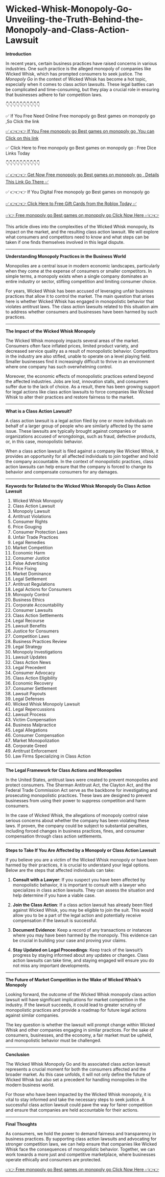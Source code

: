 # Wicked-Whisk-Monopoly-Go-Unveiling-the-Truth-Behind-the-Monopoly-and-Class-Action-Lawsuit

**Introduction**

In recent years, certain business practices have raised concerns in various industries. One such practice is the alleged monopoly of companies like Wicked Whisk, which has prompted consumers to seek justice. The *Monopoly Go* in the context of Wicked Whisk has become a hot topic, especially when it comes to class action lawsuits. These legal battles can be complicated and time-consuming, but they play a crucial role in ensuring that businesses adhere to fair competition laws. 

👇👇👇👇👇👇👇👇👇👇

 ✅ If You Free Need Online Free monopoly go Best games on monopoly go ,So Click the link

 [✅ 👉👉👉 If You Free monopoly go Best games on monopoly go ,You can Click on this link](https://dmfarid.com/monopoly-go/)

 ✅ Click Here to Free monopoly go Best games on monopoly go : Free Dice Links  Today 

 👇👇👇👇👇👇👇👇👇👇

 [✅ 👉👉👉 Get Now Free monopoly go Best games on monopoly go , Details This Link Go There ✅](https://dmfarid.com/monopoly-go/)

 ✅ 👉👉👉 If You Digital Free monopoly go Best games on monopoly go

 [✅ 👉👉👉 Click Here to Free Gift Cards from the Roblox Today ✅](https://dmfarid.com/monopoly-go/)
 

[✅👉 Free monopoly go Best games on monopoly go Click Now Here ✅👉👉](https://dmfarid.com/monopoly-go/)

This article dives into the complexities of the Wicked Whisk monopoly, its impact on the market, and the resulting class action lawsuit. We will explore what consumers and competitors need to know and what steps can be taken if one finds themselves involved in this legal dispute.

---

**Understanding Monopoly Practices in the Business World**

Monopolies are a central issue in modern economic landscapes, particularly when they come at the expense of consumers or smaller competitors. In simple terms, a monopoly exists when a single company dominates an entire industry or sector, stifling competition and limiting consumer choice.

For years, Wicked Whisk has been accused of leveraging unfair business practices that allow it to control the market. The main question that arises here is whether Wicked Whisk has engaged in monopolistic behavior that violates antitrust laws. The class action lawsuits related to this situation aim to address whether consumers and businesses have been harmed by such practices.

---

**The Impact of the Wicked Whisk Monopoly**

The Wicked Whisk monopoly impacts several areas of the market. Consumers often face inflated prices, limited product variety, and decreased service quality as a result of monopolistic behavior. Competitors in the industry are also stifled, unable to operate on a level playing field. Smaller businesses find it increasingly difficult to thrive in an environment where one company has such overwhelming control.

Moreover, the economic effects of monopolistic practices extend beyond the affected industries. Jobs are lost, innovation stalls, and consumers suffer due to the lack of choice. As a result, there has been growing support for legal actions like class action lawsuits to force companies like Wicked Whisk to alter their practices and restore fairness to the market.

---

**What is a Class Action Lawsuit?**

A class action lawsuit is a legal action filed by one or more individuals on behalf of a larger group of people who are similarly affected by the same issue. These lawsuits are typically brought against companies or organizations accused of wrongdoings, such as fraud, defective products, or, in this case, monopolistic behavior.

When a class action lawsuit is filed against a company like Wicked Whisk, it provides an opportunity for all affected individuals to join together and hold the company accountable. In the context of monopolistic practices, class action lawsuits can help ensure that the company is forced to change its behavior and compensate consumers for any damages.

---

**Keywords for Related to the Wicked Whisk Monopoly Go Class Action Lawsuit**

1. Wicked Whisk Monopoly
2. Class Action Lawsuit
3. Monopoly Lawsuit
4. Antitrust Violations
5. Consumer Rights
6. Price Gouging
7. Consumer Protection Laws
8. Unfair Trade Practices
9. Legal Remedies
10. Market Competition
11. Economic Harm
12. Consumer Justice
13. False Advertising
14. Price Fixing
15. Market Dominance
16. Legal Settlement
17. Antitrust Regulations
18. Legal Actions for Consumers
19. Monopoly Control
20. Business Ethics
21. Corporate Accountability
22. Consumer Lawsuits
23. Class Action Settlements
24. Legal Recourse
25. Lawsuit Benefits
26. Justice for Consumers
27. Competition Laws
28. Business Practices Review
29. Legal Strategy
30. Monopoly Investigations
31. Lawsuit Updates
32. Class Action News
33. Legal Precedent
34. Consumer Advocacy
35. Class Action Eligibility
36. Economic Recovery
37. Consumer Settlement
38. Lawsuit Payouts
39. Legal Defenses
40. Wicked Whisk Monopoly Lawsuit
41. Legal Repercussions
42. Lawsuit Process
43. Victim Compensation
44. Business Malpractice
45. Legal Allegations
46. Consumer Compensation
47. Market Monopolization
48. Corporate Greed
49. Antitrust Enforcement
50. Law Firms Specializing in Class Action

---

**The Legal Framework for Class Actions and Monopolies**

In the United States, antitrust laws were created to prevent monopolies and protect consumers. The Sherman Antitrust Act, the Clayton Act, and the Federal Trade Commission Act serve as the backbone for investigating and prosecuting monopolistic practices. These laws are designed to prevent businesses from using their power to suppress competition and harm consumers.

In the case of Wicked Whisk, the allegations of monopoly control raise serious concerns about whether the company has been violating these laws. If proven, the company could be subject to substantial penalties, including forced changes in business practices, fines, and consumer compensation through class action settlements.

---

**Steps to Take If You Are Affected by a Monopoly or Class Action Lawsuit**

If you believe you are a victim of the Wicked Whisk monopoly or have been harmed by their practices, it is crucial to understand your legal options. Below are the steps that affected individuals can take:

1. **Consult with a Lawyer**: If you suspect you have been affected by monopolistic behavior, it is important to consult with a lawyer who specializes in class action lawsuits. They can assess the situation and help determine if you have a viable case.
   
2. **Join the Class Action**: If a class action lawsuit has already been filed against Wicked Whisk, you may be eligible to join the suit. This would allow you to be a part of the legal action and potentially receive compensation if the lawsuit is successful.

3. **Document Evidence**: Keep a record of any transactions or instances where you may have been harmed by the monopoly. This evidence can be crucial in building your case and proving your claims.

4. **Stay Updated on Legal Proceedings**: Keep track of the lawsuit’s progress by staying informed about any updates or changes. Class action lawsuits can take time, and staying engaged will ensure you do not miss any important developments.

---

**The Future of Market Competition in the Wake of Wicked Whisk’s Monopoly**

Looking forward, the outcome of the Wicked Whisk monopoly class action lawsuit will have significant implications for market competition in the industry. If the lawsuit succeeds, it could lead to greater scrutiny of monopolistic practices and provide a roadmap for future legal actions against similar companies.

The key question is whether the lawsuit will prompt change within Wicked Whisk and other companies engaging in similar practices. For the sake of consumers, businesses, and the economy, a fair market must be upheld, and monopolistic behavior must be challenged.

---

**Conclusion**

The Wicked Whisk Monopoly Go and its associated class action lawsuit represents a crucial moment for both the consumers affected and the broader market. As this case unfolds, it will not only define the future of Wicked Whisk but also set a precedent for handling monopolies in the modern business world. 

For those who have been impacted by the Wicked Whisk monopoly, it is vital to stay informed and take the necessary steps to seek justice. A successful class action lawsuit could pave the way for fairer competition and ensure that companies are held accountable for their actions.

---

**Final Thoughts**

As consumers, we hold the power to demand fairness and transparency in business practices. By supporting class action lawsuits and advocating for stronger competition laws, we can help ensure that companies like Wicked Whisk face the consequences of monopolistic behavior. Together, we can work towards a more just and competitive marketplace, where businesses operate ethically and consumers are protected.

[✅👉 Free monopoly go Best games on monopoly go Click Now Here ✅👉👉](https://dmfarid.com/monopoly-go/)
